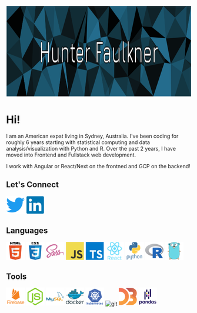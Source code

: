 
<img src="https://github.com/hrflkner/hrflkner/blob/main/githubprofilebanner.svg" alt="banner" width="2000" height="250"/>

# Hi!

<p>
  I am an American expat living in Sydney, Australia. I've been coding for roughly 6 years starting with statistical computing and data analysis/visualization with Python and R. Over the past 2 years, I have moved into Frontend and Fullstack web development.
</p>

<p>
   I work with Angular or React/Next on the frontned and GCP on the backend!
</p>

## Let's Connect
<p>
  <a href="https://twitter.com/hrflkner" target="_blank"><img src="https://raw.githubusercontent.com/devicons/devicon/master/icons/twitter/twitter-original.svg" alt="twitter" width="50" height="50"/></a>
  <a href="https://www.linkedin.com/in/hunter-faulkner-a67b70144/" target="_blank"><img src="https://raw.githubusercontent.com/devicons/devicon/master/icons/linkedin/linkedin-original.svg" alt="twitter" width="50" height="50"/></a>
</p>

## Languages
<p> 
  <img src="https://raw.githubusercontent.com/devicons/devicon/master/icons/html5/html5-original-wordmark.svg" alt="html5" width="50" height="50"/>
  <img src="https://raw.githubusercontent.com/devicons/devicon/master/icons/css3/css3-original-wordmark.svg" alt="css3" width="50" height="50"/>
  <img src="https://raw.githubusercontent.com/devicons/devicon/master/icons/sass/sass-original.svg" alt="sass" width="50" height="50"/>
  <img src="https://raw.githubusercontent.com/devicons/devicon/master/icons/javascript/javascript-original.svg" alt="javascript" width="50" height="50"/>
  <img src="https://raw.githubusercontent.com/devicons/devicon/master/icons/typescript/typescript-original.svg" alt="typescript" width="50" height="50"/>
  <img src="https://raw.githubusercontent.com/devicons/devicon/master/icons/react/react-original-wordmark.svg" alt="react" width="50" height="50"/>
  <img src="https://raw.githubusercontent.com/devicons/devicon/master/icons/python/python-original-wordmark.svg" alt="python" width="50" height="50"/>
  <img src="https://raw.githubusercontent.com/devicons/devicon/master/icons/r/r-original.svg" alt="r" width="50" height="50"/>
  <img src="https://raw.githubusercontent.com/devicons/devicon/master/icons/go/go-original.svg" alt="go" width="50" height="50"/>
</p>

## Tools
<p>
  <img src="https://raw.githubusercontent.com/devicons/devicon/master/icons/firebase/firebase-plain-wordmark.svg" alt="firebase" width="50" height="50"/>
  <img src="https://raw.githubusercontent.com/devicons/devicon/master/icons/nodejs/nodejs-original.svg" alt="nodejs" width="50" height="50"/>
  <img src="https://raw.githubusercontent.com/devicons/devicon/master/icons/mysql/mysql-original-wordmark.svg" alt="mysql" width="50" height="50"/>
  <img src="https://raw.githubusercontent.com/devicons/devicon/master/icons/docker/docker-original-wordmark.svg" alt="docker" width="50" height="50"/>
  <img src="https://raw.githubusercontent.com/devicons/devicon/master/icons/kubernetes/kubernetes-plain-wordmark.svg" alt="kubernetes" width="50" height="50"/>
  <img src="https://www.vectorlogo.zone/logos/git-scm/git-scm-icon.svg" alt="git" width="50" height="50"/>
  <img src="https://raw.githubusercontent.com/devicons/devicon/master/icons/d3js/d3js-original.svg" alt="D3js" width="50" height="50"/>
  <img src="https://raw.githubusercontent.com/devicons/devicon/master/icons/pandas/pandas-original-wordmark.svg" alt="D3js" width="50" height="50"/>
</p>
<!--
## Coding Stats
<table border="0" align="center">
<tr border="0">
<td width="50%" align="center">
 <img src="https://github-readme-stats.vercel.app/api?username=hrflkner&show_icons=true&theme=radical" alt="Github Stats" />
  <br></br>
  <img alt="Hunter's streak" src="https://github-readme-streak-stats.herokuapp.com/?user=hrflkner&theme=dark&hide_border=true" />
</td>
<td width="50%" align="center">
  <h4>Codewars Rank:</h4>
  <img src="https://www.codewars.com/users/hrflkner/badges/large" alt="CodeWars Rank" />
  <br>
  <br>
  <!-- <img src="https://github-readme-stats.vercel.app/api/top-langs/?username=hrflkner&hide=jupyter%20notebook,css&layout=compact&langs_count=6&theme=radical" alt="Top Languages" />
  </td>
</tr>
</table>
hrflkner/hrflkner is a ✨ special ✨ repository because its `README.md` (this file) appears on your GitHub profile.
You can click the Preview link to take a look at your changes.
![Hunter's GitHub stats](https://github-readme-stats.vercel.app/api?username=hrflkner&show_icons=true&theme=radical)
[![Top Langs](https://github-readme-stats.vercel.app/api/top-langs/?username=hrflkner&hide=jupyter%20notebook&layout=compact&langs_count=6&theme=radical)](https://github.com/hrflkner/github-readme-stats)
<div style="text-align: center;">
     <img style="width: 49%; height: auto; display: block;" src="https://github-readme-stats.vercel.app/api?username=hrflkner&show_icons=true&theme=radical" alt="Github Stats" />
     <img style="width: 41%; height: auto;" src="https://github-readme-stats.vercel.app/api/top-langs/?username=hrflkner&hide=jupyter%20notebook,css&layout=compact&langs_count=6&theme=radical" alt="Top Languages" />
</div>
--->
